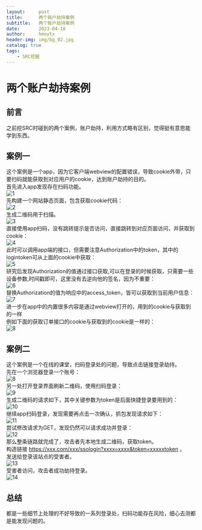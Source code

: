 ```yaml
---
layout:     post
title:      两个账户劫持案例
subtitle:   两个账户劫持案例
date:       2023-04-18
author:     hmoytx
header-img: img/bg_02.jpg
catalog: true
tags:
    - SRC挖掘
---
```

#  两个账户劫持案例

## 前言
之前挖SRC时碰到的两个案例，账户劫持，利用方式略有区别，觉得挺有意思能学到东西。    


## 案例一
这个案例是一个app，因为它客户端webview的配置错误，导致cookie外带，只要扫码就能获取到对应用户的cookie，达到账户劫持的目的。  
首先进入app发现存在扫码功能。    
![1](/img/230418_kapp.png)   
先构建一个网站静态页面，包含获取cookie代码：   
![2](/img/230418_khtml.png)      
生成二维码用于扫描。  
![3](/img/230418_kqrcode.png)      
直接使用app扫码，没有跳转提示是否访问，直接跳转到对应页面访问，并获取到cookie：    
![4](/img/230418_kcookie.png)      
此时可以调用app端的接口，但需要注意Authorization中的token，其中的logintoken可从上面的cookie中获取：  
![5](/img/230418_ktoken.png)      
研究后发现Authorization的值通过接口获取,可以在登录的时候获取，只需要一些设备参数,时间戳即可，这里没有去逆向他的签名，因为不重要：  
![6](/img/230418_kauth.png)      
替换Authorization的值为响应中的access_token，皆可以获取到当前用户信息：  
![7](/img/230418_kuserinfo.png)      
进一步在app中的内置很多内容是通过webview打开的，用到的cookie与获取到的一样  
例如下面的获取订单接口的cookie与获取到的cookie是一样的：  
![8](/img/230418_korder.png)     

## 案例二   
这个案例是一个在线的课堂，扫码登录处的问题，导致点击链接登录劫持。  
先在一个浏览器登录一个账号：  
![8](/img/230418_wuserinfo.png)     
另一处打开登录界面刷新二维码，使用扫码登录：    
![9](/img/230418_wscan.png)      
生成二维码的请求如下，其中关键参数为token是后面快捷登录要用到的：  
![10](/img/230418_wtoken.png)       
继续app扫码登录，发现需要再点击一次确认，抓包发现请求如下：   
![11](/img/230418_wlogin.png)    
尝试修改请求为GET，发现仍然可以请求成功并登录：    
![12](/img/230418_wget.png)      
那么整条链路就完成了，攻击者先本地生成二维码，获取token。  
构造链接 https://xxx.com/xxx/ssologin?xxxx=xxxx&token=xxxxxtoken 。  
发送给登录该站点的受害者。  
![13](/img/230418_wclick.png)      
受害者访问，攻击者成功劫持登录。  
![14](/img/230418_hijack.png)    
 

## 总结
都是一些细节上处理的不好导致的一系列登录处，扫码功能存在风险，细心去测都是能发现问题的。  


